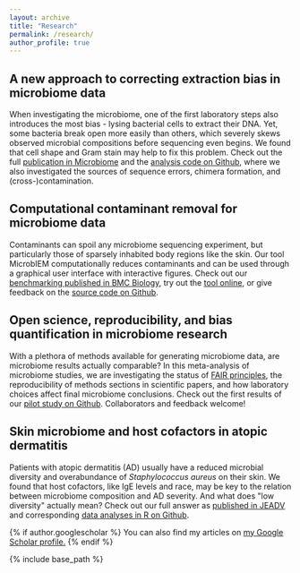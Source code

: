 ```yaml
---
layout: archive
title: "Research"
permalink: /research/
author_profile: true
---
```


A new approach to correcting extraction bias in microbiome data
------
When investigating the microbiome, one of the first laboratory steps also introduces the most bias - lysing bacterial cells to extract their DNA. Yet, some bacteria break open more easily than others, which severely skews observed microbial compositions before sequencing even begins. We found that cell shape and Gram stain may help to fix this problem. Check out the full [publication in Microbiome](https://microbiomejournal.biomedcentral.com/articles/10.1186/s40168-024-01998-4) and the [analysis code on Github](https://github.com/LuiseRauer/Extraction-bias-correction), where we also investigated the sources of sequence errors, chimera formation, and (cross-)contamination.  

Computational contaminant removal for microbiome data
------
Contaminants can spoil any microbiome sequencing experiment, but particularly those of sparsely inhabited body regions like the skin. Our tool MicrobIEM computationally reduces contaminants and can be used through a graphical user interface with interactive figures. Check out our [benchmarking published in BMC Biology](https://bmcbiol.biomedcentral.com/articles/10.1186/s12915-023-01737-5), try out the [tool online](https://env-med.shinyapps.io/microbiem/), or give feedback on the [source code on Github](https://github.com/LuiseRauer/MicrobIEM).

Open science, reproducibility, and bias quantification in microbiome research
------
With a plethora of methods available for generating microbiome data, are microbiome results actually comparable? In this meta-analysis of microbiome studies, we are investigating the status of [FAIR principles](https://www.go-fair.org/fair-principles/), the reproducibility of methods sections in scientific papers, and how laboratory choices affect final microbiome conclusions. Check out the first results of our [pilot study on Github](https://github.com/LuiseRauer/Mock-meta-analysis/blob/main/Mock-meta-analysis_pilot-results_2022-09-29.pdf). Collaborators and feedback welcome!

Skin microbiome and host cofactors in atopic dermatitis
------
Patients with atopic dermatitis (AD) usually have a reduced microbial diversity and overabundance of *Staphylococcus aureus* on their skin. We found that host cofactors, like IgE levels and race, may be key to the relation between microbiome composition and AD severity. And what does "low diversity" actually mean? Check out our full answer as [published in JEADV](https://onlinelibrary.wiley.com/doi/full/10.1111/jdv.18776) and corresponding [data analyses in R on Github](https://github.com/LuiseRauer/Anti-IL22-baseline). 



{% if author.googlescholar %}
  You can also find my articles on <u><a href="{{author.googlescholar}}">my Google Scholar profile</a>.</u>
{% endif %}

{% include base_path %}

